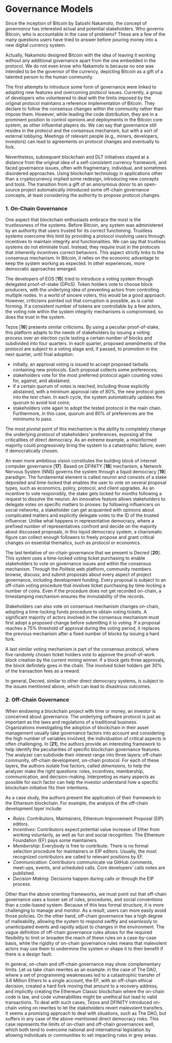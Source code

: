 # Governance Models

Since the inception of Bitcoin by Satoshi Nakamoto, the concept of _governance_ has interested actual and potential stakeholders. Who governs Bitcoin, who is accountable in the case of problems? These are a few of the many questions users have tried to answer before pouring money into a new digital currency system.

Actually, Nakamoto designed Bitcoin with the idea of leaving it working without any additional governance apart from the one embedded in the protocol. We do not even know who Nakamoto is because no one was intended to be the governor of the currency, depicting Bitcoin as a gift of a talented person to the human community.

The first attempts to introduce some form of governance were linked to adopting new features and overcoming protocol issues. Currently, a group of developers who volunteered to deal with the limits imposed by the original protocol maintains a reference implementation of Bitcoin. They declare to follow the consensus changes within the community rather than impose them. However, while leading the code distribution, they are in a prominent position to control opinions and deployments in the Bitcoin core system, as other influential players do. We can say that governance still resides in the protocol and the consensus mechanism, but with a sort of external lobbying. Meetings of relevant people (e.g., miners, developers, investors) can lead to agreements on protocol changes and eventually to fork.

Nevertheless, subsequent blockchain and DLT initiatives stayed at a distance from the original idea of a self-consistent currency framework, and faced governance issues, often with fragmentary, individual, and sometimes disordered approaches. Using blockchain technology in applications other than a cryptocurrency implied some redesign, introducing new concepts and tools. The transition from a gift of an anonymous donor to an open-source project automatically introduced some off-chain governance concepts, at least considering the authority to propose protocol changes.

### 1. On-Chain Governance

One aspect that blockchain enthusiasts embrace the most is the trustlessness of the systems. Before Bitcoin, any system was administered by an authority that users trusted for its correct functioning. Trustless systems overcome this limit by providing a protocol involving users through incentives to maintain integrity and functionalities. We can say that trustless systems do not eliminate trust. Instead, they require trust in the protocols that inherently incentives correct behaviors. This aspect strictly links to the consensus mechanism. In Bitcoin, it relies on the economic advantage to keep the system working as expected. In other experiences, more democratic approaches emerged.

The developers of EOS \[**15**] tried to introduce a voting system through delegated proof-of-stake (DPoS). Token holders vote to choose block producers, with the underlying idea of preventing actors from controlling multiple nodes. In a world of sincere voters, this would be a good approach. However, criticisms pointed out that corruption is possible, as is cartel forming. If a consistent number of tokens are controllable by a few actors, the voting role within the system integrity mechanisms is compromised, so does the trust in the system.

Tezos \[**16**] presents similar criticisms. By using a peculiar proof-of-stake, this platform adapts to the needs of stakeholders by issuing a voting process over an election cycle lasting a certain number of blocks and subdivided into four quarters. In each quarter, proposed amendments of the protocol are subject to a voting stage and, if passed, to promotion in the next quarter, until final adoption:

* initially, an approval voting is issued to accept proposed tarballs containing new protocols. Each proposal collects some preferences;
* stakeholders vote for the most preferred protocol again counting votes for, against, and abstained;
* if a certain quorum of votes is reached, including those explicitly abstained, with a minimum approval rate of 80%, the new protocol goes into the test chain. In each cycle, the system automatically updates the quorum to avoid lost coins;
* stakeholders vote again to adopt the tested protocol in the main chain. Furthermore, in this case, quorum and 80% of preferences are the minimums to pass.

The most pivotal point of this mechanism is the ability to completely change the underlying protocol of stakeholders’ preferences, exposing all the criticalities of direct democracy. As an extreme example, a misinformed majority could progressively bring the system to a catastrophic failure, even if democratically chosen.

An even more ambitious vision constitutes the building block of internet computer governance \[**17**]. Based on DFINITY \[**18**] mechanism, a Network Nervous System (NNS) governs the system through a liquid democracy \[**19**] paradigm. The fundamental element is called _neuron_ and consists of a stake deposited and time-locked that enables the user to vote on several proposal types, such as economics, policy, protocol, and client upgrades. As an incentive to vote responsibly, the stake gets locked for months following a request to dissolve the neuron. An innovative feature allows stakeholders to delegate votes on specific matters to proxies: by following influencers on social networks, a stakeholder can get acquainted with opinions about complicated matters and explicitly delegate votes to the ID of the trusted influencer. Unlike what happens in representative democracy, where a prefixed number of representatives confront and decide on the majority about discussed proposals, in this liquid democracy system, a charismatic figure can collect enough followers to freely propose and grant critical changes on essential thematics, such as protocol or economics.

The last tentative of on-chain governance that we present is Decred \[**20**]. This system uses a time-locked voting ticket purchasing to enable stakeholders to vote on governance issues and within the consensus mechanism. Through the _Politeia_ web platform, community members browse, discuss, and submit proposals about every aspect of project governance, including development funding. Every proposal is subject to an off-chain voting procedure that involves ticket purchasing by time-locking a number of coins. Even if the procedure does not get recorded on-chain, a timestamping mechanism ensures the immutability of the records.

Stakeholders can also vote on consensus mechanism changes on-chain, adopting a time-locking funds procedure to obtain voting tickets. A significant majority of actors involved in the consensus mechanism must first adopt a proposed change before submitting it to voting. If a proposal reaches a 75% threshold of approval during the voting period, it replaces the previous mechanism after a fixed number of blocks by issuing a hard fork.

A last similar voting mechanism is part of the consensus protocol, where five randomly chosen ticket holders vote to approve the proof-of-work block creation by the current mining winner. If a block gets three approvals, the block definitely goes in the chain. The involved ticket holders get 30% of the transaction fees as a reward.

In general, Decred, similar to other direct democracy systems, is subject to the issues mentioned above, which can lead to disastrous outcomes.

### 2. Off-Chain Governance

When endowing a blockchain project with time or money, an investor is concerned about governance. The underlying software protocol is just as important as the laws and regulations of a traditional business. Organizations investigating the adoption of blockchain in their asset management usually take governance factors into account and considering the high number of variables involved, the individuation of critical aspects is often challenging. In \[**21**], the authors provide an interesting framework to help identify the peculiarities of specific blockchain governance features. The analyzer can subdivide their interest range into three layers: off-chain community, off-chain development, on-chain protocol. For each of these layers, the authors isolate five factors, called _dimensions_, to help the analyzer make the right questions: roles, incentives, membership, communication, and decision-making. Interpreting as many aspects as possible for each factor can help the investor understand how a specific blockchain initiative fits their intentions.

As a case study, the authors present the application of their framework to the Ethereum blockchain. For example, the analysis of the off-chain development layer include:

* _Roles_: Contributors, Maintainers, Ethereum Improvement Proposal (EIP) editors.
* _Incentives_: Contributors expect potential value increase of Ether from working voluntarily, as well as fun and social recognition. The Ethereum Foundation (EF) pays some maintainers.
* _Membership_: Everybody is free to contribute. There is no formal selection procedure for maintainers or EIP editors. Usually, the most recognized contributors are called to relevant positions by EF.
* _Communication_: Contributors communicate via GitHub comments, meet-ups, events, and scheduled calls. Core developers’ calls notes are published.
* _Decision Making_: Decisions happen during calls or through the EIP process.

Other than the above orienting frameworks, we must point out that off-chain governance uses a looser set of rules, procedures, and social conventions than a code-based system. Because of this less formal structure, it is more challenging to manage and monitor. As a result, users can more easily avoid those policies. On the other hand, off-chain governance has a high degree of malleability, allowing the system to respond swiftly and seamlessly to unanticipated events and rapidly adjust to changes in the environment. The vague definition of off-chain governance rules allows for the required flexibility to limit or broaden the reach of these rules on a case-by-case basis, while the rigidity of on-chain governance rules means that malevolent actors may use them to undermine the system or shape it to their benefit if there is a design fault.

In general, on-chain and off-chain governance may show complementary limits. Let us take chain rewrites as an example: in the case of The DAO, where a set of programming weaknesses led to a catastrophic transfer of 3.6 Million Ethers to a single account, the EF, with an off-chain ethical decision, created a hard fork moving that amount to a recovery address, and implicitly creating the Ethereum Classic blockchain where the on-chain code is law, and code vulnerabilities might be unethical but lead to valid transactions. To deal with such cases, Tezos and DFINITY introduced on-chain voting on rewrites to let the stakeholders revert malevolent transfers. It seems a promising approach to deal with situations, such as The DAO, but suffers in any case of the above-mentioned direct democracy risks. This case represents the limits of on-chain and off-chain governances well, which both tend to overcome national and international legislation by allowing individuals or communities to set impacting rules in grey areas.
